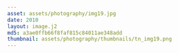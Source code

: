 ```yaml
---
asset: assets/photography/img19.jpg
date: 2010
layout: image.j2
md5: a3ae0ffb66f8faf815c84011ae348add
thumbnail: assets/photography/thumbnails/tn_img19.png
---
```


